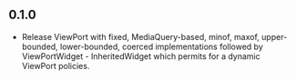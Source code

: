 ## 0.1.0
  * Release ViewPort with fixed, MediaQuery-based, minof, maxof, upper-bounded, lower-bounded, coerced implementations
  followed by ViewPortWidget - InheritedWidget which permits for a dynamic ViewPort policies.
